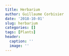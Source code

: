 ```yaml
---
title: Herbarium
author: Guillaume Corbisier
date: '2018-10-01'
slug: herbarium
categories: []
tags: [Plants]
header:
  caption: ''
  image: ''
---
```

